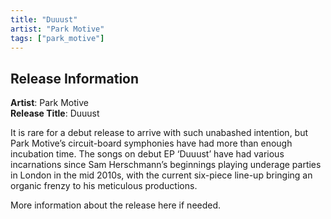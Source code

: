 ```yaml
---
title: "Duuust"
artist: "Park Motive"
tags: ["park_motive"]
---
```


## Release Information

**Artist**: Park Motive  
**Release Title**: Duuust

It is rare for a debut release to arrive with such unabashed intention, but Park Motive’s circuit-board symphonies have had more than enough incubation time. The songs on debut EP ‘Duuust’ have had various incarnations since Sam Herschmann’s beginnings playing underage parties in London in the mid 2010s, with the current six-piece line-up bringing an organic frenzy to his meticulous productions.

More information about the release here if needed.
